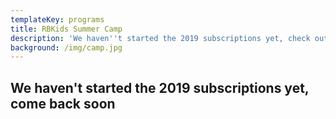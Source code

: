 ```yaml
---
templateKey: programs
title: RBKids Summer Camp
description: 'We haven''t started the 2019 subscriptions yet, check out soon!'
background: /img/camp.jpg
---
```

## We haven't started the 2019 subscriptions yet, come back soon
